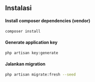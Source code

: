 ## __Instalasi__

<h4>Install composer dependencies (vendor)</h4>

```sh
composer install
```
<h4>Generate application key</h4>

```sh
php artisan key:generate
```
<h4>Jalankan migration</h4>

```sh
php artisan migrate:fresh --seed
```
